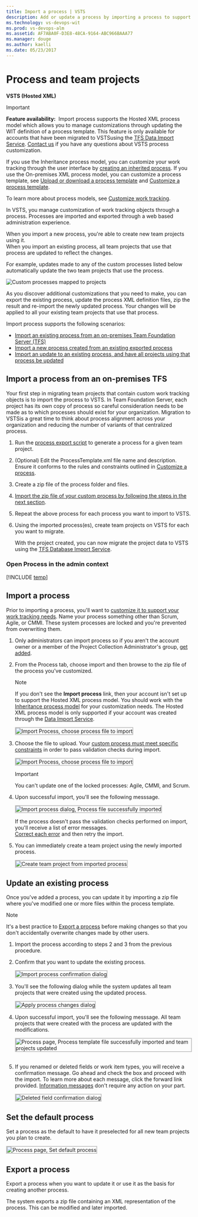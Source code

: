 ```yaml
---
title: Import a process | VSTS   
description: Add or update a process by importing a process to support customization of tracking work in Visual Studio Team Services (VSTS).
ms.technology: vs-devops-wit
ms.prod: vs-devops-alm
ms.assetid: AF7ABA0F-D3E8-48CA-9164-ABC966BAAA77
ms.manager: douge
ms.author: kaelli
ms.date: 05/23/2017
---
```


# Process and team projects    

<b>VSTS (Hosted XML)</b>   

>[!IMPORTANT]  
>**Feature availability:**&#160;&#160;Import process supports the Hosted XML process model which allows you to manage customizations through updating the WIT definition of a process template. This feature is only available for accounts that have been migrated to VSTSusing the [TFS Data Import Service](https://aka.ms/TFSDataImport). [Contact us](mailto:vsocustpt@microsoft.com) if you have any questions about VSTS process customization. 
>
>If you use the Inheritance process model, you can customize your work tracking through the user interface by [creating an inherited process](../process/manage-process.md). If you use the On-premises XML process model, you can customize a process template, see [Upload or download a process template](../guidance/manage-process-templates.md) and [Customize a process template](../reference/process-templates/customize-process.md).
>
>To learn more about process models, see [Customize work tracking](../customize/customize-work.md). 

In VSTS, you manage customization of work tracking objects through a process.
Processes are imported and exported through a web based administration experience. 

When you import a new process, you're able to create new team projects using it.  
When you import an existing process, all team projects that use that process are updated to reflect the changes. 

For example, updates made to any of the custom processes listed below automatically update the two team projects that use the process.
 
![Custom processes mapped to projects](_img/ALM_IP_ProcessUse.png)

As you discover additional customizations that you need to make, you can export the existing process, update the process XML definition files, 
zip the result and re-import the newly updated process. Your changes will be applied to all your existing team projects that use that process.    

Import process supports the following scenarios:   
*   [Import an existing process from an on-premises Team Foundation Server (TFS)](#import-from-TFS)  
*   [Import a new process created from an existing exported process](#import-process)  
*   [Import an update to an existing process, and have all projects using that process be updated](#update-process)  



<a id="import-from-TFS">  </a>
## Import a process from an on-premises TFS 

Your first step in migrating team projects that contain custom work tracking objects is to import the process to VSTS.
In Team Foundation Server, each project has its own copy of process so careful consideration needs to be made as to which processes should exist for your organization.
Migration to VSTSis a great time to think about process alignment across your organization and reducing the number of variants of that centralized process.  
 
1.  Run the [process export script](customize-process.md#open-process-wit) to generate a process for a given team project.   

2.  (Optional) Edit the ProcessTemplate.xml file name and description. Ensure it conforms to the rules and constraints outlined in [Customize a process](customize-process.md).

3.  Create a zip file of the process folder and files.  

4.  [Import the zip file of your custom process by following the steps in the next section](#import-process).  

5.  Repeat the above process for each process you want to import to VSTS.

6.  Using the imported process(es), create team projects on VSTS for each you want to migrate. 

    With the project created, you can now migrate the project data to VSTS using the [TFS Database Import Service](/vsts/articles/migration-overview).




<a id="open-process-wit">  </a>
### Open Process in the admin context

[!INCLUDE [temp](../_shared/open-process-admin-context-ts.md)]



<a id="import-process">  </a>
## Import a process

Prior to importing a process, you'll want to [customize it to support your work tracking needs](customize-process.md). 
Name your process something other than Scrum, Agile, or CMMI. These system processes are locked and you're prevented from overwriting them.   

1. Only administrators can import process so if you aren't the account owner or a member of the Project Collection Administrator's group, [get added](../../accounts/add-administrator-project-collection.md). 

2.  From the Process tab, choose import and then browse to the zip file of the process you've customized.  
  
    >[!NOTE]  
    >If you don't see the **Import process** link, then your account isn't set up to support the Hosted XML process model. You should work with the [Inheritance process model](../process/manage-process.md) for your customization needs. The Hosted XML process model is only supported if your account was created through the [Data Import Service](https://aka.ms/TFSDataImport).

    <img src="_img/import-process-import.png" alt="Import Process, choose process file to import" style="border: 2px solid #C3C3C3;" /> 

3.  Choose the file to upload. Your [custom process must meet specific constraints](customize-process.md) in order to pass validation checks during import.  

	<img src="_img/import-process-dialog.png" alt="Import Process, choose process file to import" style="border: 2px solid #C3C3C3;" /> 	 

	>[!IMPORTANT]  
	>You can't update one of the locked processes: Agile, CMMI, and Scrum.  

3.  Upon successful import, you'll see the following messsage.  

    <img src="_img/ALM_IP_AddNewProcessSuccess.png" alt="Import process dialog, Process file successfully imported" style="border: 2px solid #C3C3C3;" /> 

    If the process doesn't pass the validation checks performed on import, you'll receive a list of error messages.  
    [Correct each error](resolve-errors.md) and then retry the import. 

4.  You can immediately create a team project using the newly imported process. 

	<img src="_img/import-process-new-team-project.png" alt="Create team project from imported process" style="border: 2px solid #C3C3C3;" /> 

<a id="update-process">  </a>
## Update an existing process

Once you've added a process, you can update it by importing a zip file where you've modified one or more files within the process template.

>[!NOTE]  
>It's a best practice to [Export a process](#export-process) before making changes so that you don't accidentally overwrite changes made by other users.

1.  Import the process according to steps 2 and 3 from the previous procedure.     

2.  Confirm that you want to update the existing process.  

    <img src="_img/ALM_IP_UpdateProcessConfirm.png" alt="Import process confirmation dialog" style="border: 2px solid #C3C3C3;" /> 

3.  You'll see the following dialog while the system updates all team projects that were created using the updated process.  

    <img src="_img/ALM_IP_ApplyProcessChanges.png" alt="Apply process changes dialog" style="border: 2px solid #C3C3C3;" /> 

4.  Upon successful import, you'll see the following messsage. All team projects that were created with the process are updated with the modifications. 

    <img src="_img/ALM_IP_ImportAndUpdateSuccess.png" alt="Process page, Process template file successfully imported and team projects updated" style="border: 2px solid #C3C3C3;" /> 

5.  If you renamed or deleted fields or work item types, you will receive a confirmation message. 
    Go ahead and check the box and proceed with the import. To learn more about each message, click the forward link provided. 
    [Information messages](resolve-errors.md#info-only) don't require any action on your part.  

    <img src="_img/ALM_IP_InfoMessage.png" alt="Deleted field confirmation dialog" style="border: 2px solid #C3C3C3;" /> 

     

<a id="default-process">  </a>
## Set the default process

Set a process as the default to have it preselected for all new team projects you plan to create. 

<img src="_img/import-process-set-default.png" alt="Process page, Set default process" style="border: 2px solid #C3C3C3;" /> 

<a id="export-process">  </a>
## Export a process
Export a process when you want to update it or use it as the basis for creating another process. 

The system exports a zip file containing an XML representation of the process.  This can be modified and later imported.  


